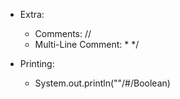 - Extra:

  - Comments: //
  - Multi-Line Comment: \* \*/

- Printing:
  - System.out.println(""/#/Boolean)
